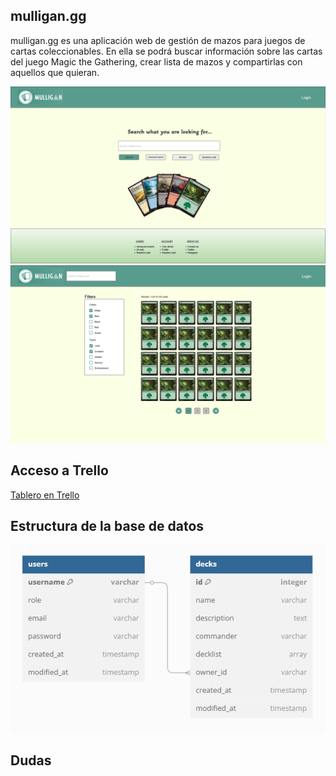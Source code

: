 ## mulligan.gg

mulligan.gg es una aplicación web de gestión de mazos para juegos de cartas coleccionables. En ella se podrá buscar información sobre las cartas del juego Magic the Gathering, crear lista de mazos y compartirlas con aquellos que quieran.

<img src="readme_img/mockup.png" alt="UI mockup">

<img src="readme_img/searchResult.png" alt="search result mockup">

## Acceso a Trello

[Tablero en Trello](https://trello.com/b/MpaacsfA/proyecto-intermodular)

## Estructura de la base de datos

<img src="readme_img/database.png" alt="database structure">

## Dudas
